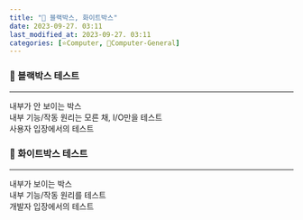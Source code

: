 ```yaml
---
title: "🌚 블랙박스, 화이트박스"
date: 2023-09-27. 03:11
last_modified_at: 2023-09-27. 03:11
categories: [⭐Computer, 🌚Computer-General]
---
```


### 💫 블랙박스 테스트

---

내부가 안 보이는 박스  
내부 기능/작동 원리는 모른 채, I/O만을 테스트  
사용자 입장에서의 테스트  

### 💫 화이트박스 테스트

---

내부가 보이는 박스  
내부 기능/작동 원리를 테스트  
개발자 입장에서의 테스트  
